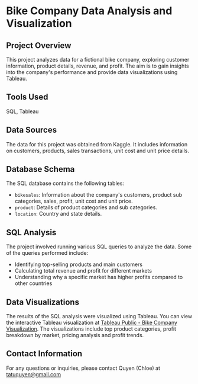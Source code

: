 # Bike Company Data Analysis and Visualization

## Project Overview
This project analyzes data for a fictional bike company, exploring customer information, product details, revenue, and profit. The aim is to gain insights into the company's performance and provide data visualizations using Tableau.

## Tools Used
SQL, Tableau

## Data Sources
The data for this project was obtained from Kaggle. 
It includes information on customers, products, sales transactions, unit cost and unit price details.

## Database Schema
The SQL database contains the following tables:
- `bikesales`: Information about the company's customers, product sub categories, sales, profit, unit cost and unit price.
- `product`: Details of product categories and sub categories.
- `location`: Country and state details.

## SQL Analysis
The project involved running various SQL queries to analyze the data. Some of the queries performed include:
- Identifying top-selling products and main customers
- Calculating total revenue and profit for different markets
- Understanding why a specific market has higher profits compared to other countries

## Data Visualizations
The results of the SQL analysis were visualized using Tableau.
You can view the interactive Tableau visualization at [Tableau Public - Bike Company Visualization](https://public.tableau.com/app/profile/chloe.ta2127/viz/Bike-o-MetricsUnveilingProfitInsights/Dashboard2). 
The visualizations include top product categories, profit breakdown by market, pricing analysis and profit trends.

## Contact Information
For any questions or inquiries, please contact Quyen (Chloe) at tatuquyen@gmail.com
